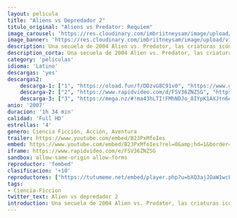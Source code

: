 ```yaml
---
layout: pelicula
title: "Aliens vs Depredador 2"
titulo_original: "Aliens vs Predator: Requiem"
image_carousel: 'https://res.cloudinary.com/imbriitneysam/image/upload/v1543184596/alien2-banner.jpg'
image_banner: 'https://res.cloudinary.com/imbriitneysam/image/upload/v1543184597/alien2-poster.jpg'
description: Una secuela de 2004 Alien vs. Predator, las criaturas icónicas de dos de las franquicias cinematográficas más aterradoras en la historia del cine libran su batalla más brutal jamás, en nuestro propio patio trasero. La pequeña ciudad de Gunnison, Colorado se convierte en una zona de guerra entre dos de las formas de vida extraterrestre más mortíferas, Alien y Predator. Cuando un barco explorador Predator se estrella en las colinas fuera de la ciudad, Alien Facehuggers y un híbrido Alien / Predator son liberados y comienzan a aterrorizar a la ciudad.
description_corta: Una secuela de 2004 Alien vs. Predator, las criaturas icónicas de dos de las franquicias cinematográficas más aterradoras en la historia del cine libran su batalla más brutal jamás, en nuestro propio patio trasero. La pequeña ciudad de Gunnison, Colorado se..
category: 'peliculas'
idioma: 'Latino'
descargas: 'yes'
descargas2:
    descarga-1: ["1", "https://oload.fun/f/DDzvG8C91v0", "https://www.google.com/s2/favicons?domain=openload.co","OpenLoad","https://res.cloudinary.com/imbriitneysam/image/upload/v1541473684/mexico.png", "Latino", "Full HD"]
    descarga-2: ["2", "https://www.rapidvideo.com/d/FSV36ZNZSG", "https://www.google.com/s2/favicons?domain=www.rapidvideo.com","RapidVideo","https://res.cloudinary.com/imbriitneysam/image/upload/v1541473684/mexico.png", "Latino", "Full HD"]
    descarga-3: ["3", "https://mega.nz/#!ma43hLTI!FMhNDJo_8IYpK1AXJtn6excN8yeB5t77d0BO-90DBSI", "https://www.google.com/s2/favicons?domain=mega.nz","Mega","https://res.cloudinary.com/imbriitneysam/image/upload/v1541473684/mexico.png", "Latino", "Full HD"]
anio: '2007'
duracion: '1h 34 min'
calidad: 'Full HD'
estrellas: '4'
genero: Ciencia Ficción, Acción, Aventura
trailer: https://www.youtube.com/embed/B2JPxMfoIes
embed: https://www.youtube.com/embed/B2JPxMfoIes?rel=0&amp;hd=1&border=0&wmode=opaque&enablejsapi=1&modestbranding=1&controls=1&showinfo=1
iframe: https://www.rapidvideo.com/e/FSV36ZNZSG
sandbox: allow-same-origin allow-forms
reproductor: 'fembed'
clasificacion: '+10'
reproductores: ["https://tutumeme.net/embed/player.php?u=bXQ3ajJOaW1wcFRGcEs2VW5XRGExTlRPMytmUnc3bHVwcWhoenVIUjI5SHF5TlNwc0taaG1jN2gwZHZSNTlIRHVhV2tZWitkNUtDVDNOL1ZvYW1rYjJocW5xTT0"]
tags:
- Ciencia-Ficcion
twitter_text: Alien vs depredador 2
introduction: Una secuela de 2004 Alien vs. Predator, las criaturas icónicas de dos de las franquicias cinematográficas más aterradoras en la historia del cine libran su batalla más brutal jamás, en nuestro propio patio trasero. La pequeña ciudad de Gunnison, Colorado se
---
```












